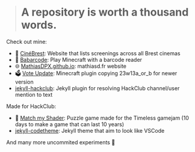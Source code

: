 > # A repository is worth a thousand words.

Check out mine:
- 🎦 [CinéBrest](https://github.com/MathiasDPX/grainParisArt/tree/brest): Website that lists screenings across all Brest cinemas
- 🛒 [Babarcode](https://github.com/MathiasDPX/Babarcode): Play Minecraft with a barcode reader
- 🌐 [MathiasDPX.github.io](https://github.com/MathiasDPX/MathiasDPX.github.io): mathiasd.fr website
- 🗳️ [Vote Update](https://github.com/MathiasDPX/VoteUpdate): Minecraft plugin copying 23w13a_or_b for newer version
- [jekyll-hackclub](https://github.com/MathiasDPX/jekyll-hackclub): Jekyll plugin for resolving HackClub channel/user mention to text

Made for HackClub: 
- 🍓 [Match my Shader](https://github.com/MathiasDPX/match-my-shader): Puzzle game made for the Timeless gamejam (10 days to make a game that can last 10 years)
- [jekyll-codetheme](https://github.com/MathiasDPX/jekyll-codetheme): Jekyll theme that aim to look like VSCode

And many more uncommited experiments 🥼

